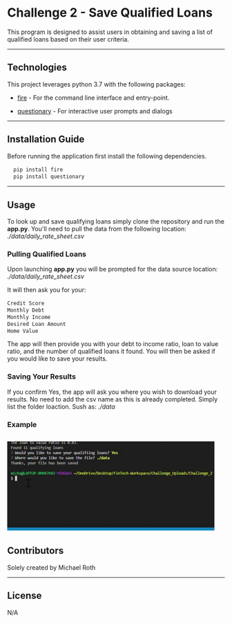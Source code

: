 # Challenge 2 - Save Qualified Loans

This program is designed to assist users in obtaining and saving a list of qualified loans based on their user criteria. 

---

## Technologies

This project leverages python 3.7 with the following packages:

* [fire](https://github.com/google/python-fire) - For the command line interface and entry-point.

* [questionary](https://github.com/tmbo/questionary) - For interactive user prompts and dialogs

---

## Installation Guide

Before running the application first install the following dependencies.

```python
  pip install fire
  pip install questionary
```

---

## Usage

To look up and save qualifying loans simply clone the repository and run the **app.py**. You'll need to pull the data from the following location: *./data/daily_rate_sheet.csv* 

### Pulling Qualified Loans ###
Upon launching **app.py** you will be prompted for the data source location: *./data/daily_rate_sheet.csv* 

It will then ask you for your:
```
Credit Score
Monthly Debt
Monthly Income
Desired Loan Amount
Home Value
```

The app will then provide you with your debt to income ratio, loan to value ratio, and the number of qualified loans it found. You will then be asked if you would like to save your results.

### Saving Your Results ###

If you confirm Yes, the app will ask you where you wish to download your results. No need to add the csv name as this is already completed. Simply list the folder loaction. Sush as: *./data*

### Example ###

![Vidoe that shows an example](giphy.gif)
---

## Contributors

Solely created by Michael Roth

---

## License

N/A
